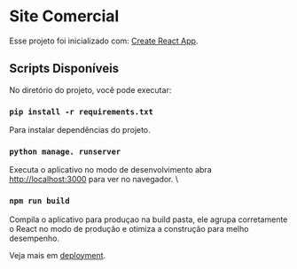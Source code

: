 ﻿# Site Comercial 

Esse projeto foi inicializado com: [Create React App](https://github.com/facebook/create-react-app).

## Scripts Disponíveis

No diretório do projeto, você pode executar:

### `pip install -r requirements.txt`

Para instalar dependências do projeto.

### `python manage. runserver`
Executa o aplicativo no modo de desenvolvimento 
abra [http://localhost:3000](http://localhost:3000) para ver no navegador.
\


### `npm run build`

Compila o aplicativo para produçao na build pasta, ele agrupa corretamente o React no modo de produção e otimiza a construção para melho desempenho.

Veja mais em [deployment](https://facebook.github.io/create-react-app/docs/deployment).
